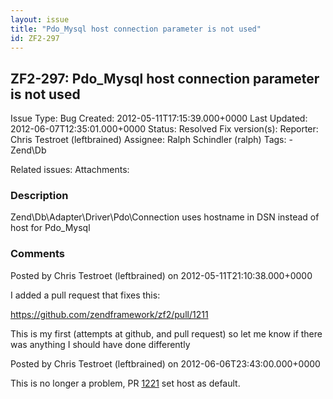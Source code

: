 ```yaml
---
layout: issue
title: "Pdo_Mysql host connection parameter is not used"
id: ZF2-297
---
```


ZF2-297: Pdo\_Mysql host connection parameter is not used
---------------------------------------------------------

 Issue Type: Bug Created: 2012-05-11T17:15:39.000+0000 Last Updated: 2012-06-07T12:35:01.000+0000 Status: Resolved Fix version(s): 
 Reporter:  Chris Testroet (leftbrained)  Assignee:  Ralph Schindler (ralph)  Tags: - Zend\\Db
 
 Related issues: 
 Attachments: 
### Description

Zend\\Db\\Adapter\\Driver\\Pdo\\Connection uses hostname in DSN instead of host for Pdo\_Mysql

 

 

### Comments

Posted by Chris Testroet (leftbrained) on 2012-05-11T21:10:38.000+0000

I added a pull request that fixes this:

<https://github.com/zendframework/zf2/pull/1211>

This is my first (attempts at github, and pull request) so let me know if there was anything I should have done differently

 

 

Posted by Chris Testroet (leftbrained) on 2012-06-06T23:43:00.000+0000

This is no longer a problem, PR [1221](https://github.com/zendframework/zf2/pull/1221/files) set host as default.

 

 